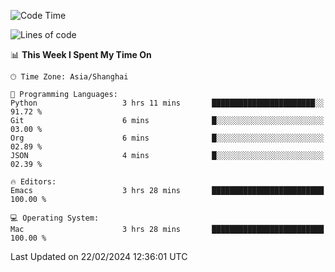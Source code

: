 <!--START_SECTION:waka-->
![Code Time](http://img.shields.io/badge/Code%20Time-1%2C798%20hrs%2025%20mins-blue)

![Lines of code](https://img.shields.io/badge/From%20Hello%20World%20I%27ve%20Written-288.7%20thousand%20lines%20of%20code-blue)

📊 **This Week I Spent My Time On** 

```text
🕑︎ Time Zone: Asia/Shanghai

💬 Programming Languages: 
Python                   3 hrs 11 mins       ███████████████████████░░   91.72 % 
Git                      6 mins              █░░░░░░░░░░░░░░░░░░░░░░░░   03.00 % 
Org                      6 mins              █░░░░░░░░░░░░░░░░░░░░░░░░   02.89 % 
JSON                     4 mins              █░░░░░░░░░░░░░░░░░░░░░░░░   02.39 % 

🔥 Editors: 
Emacs                    3 hrs 28 mins       █████████████████████████   100.00 % 

💻 Operating System: 
Mac                      3 hrs 28 mins       █████████████████████████   100.00 % 
```


 Last Updated on 22/02/2024 12:36:01 UTC
<!--END_SECTION:waka-->
